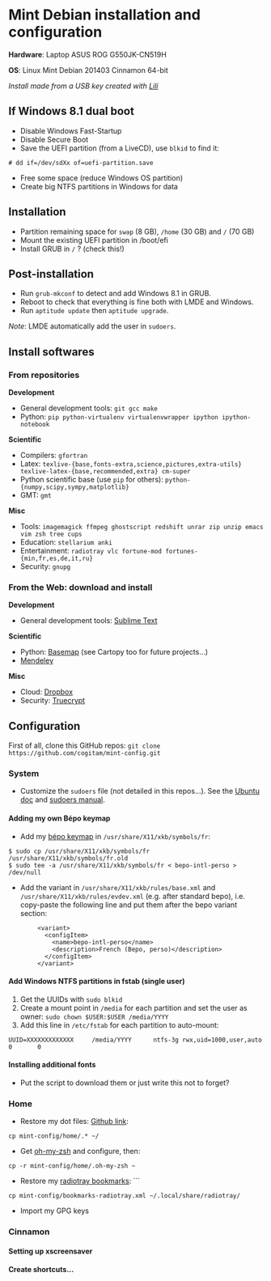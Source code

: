 Mint Debian installation and configuration
==========================================

**Hardware**: Laptop ASUS ROG G550JK-CN519H

**OS**: Linux Mint Debian 201403 Cinnamon 64-bit

*Install made from a USB key created with [Lili](http://www.linuxliveusb.com/en/download)*

## If Windows 8.1 dual boot

- Disable Windows Fast-Startup
- Disable Secure Boot
- Save the UEFI partition (from a LiveCD), use `blkid` to find it:
```
# dd if=/dev/sdXx of=uefi-partition.save
```
- Free some space (reduce Windows OS partition)
- Create big NTFS partitions in Windows for data


## Installation

- Partition remaining space for `swap` (8 GB), `/home` (30 GB) and `/` (70 GB)
- Mount the existing UEFI partition in /boot/efi
- Install GRUB in `/` ? (check this!)


## Post-installation

- Run `grub-mkconf` to detect and add Windows 8.1 in GRUB.
- Reboot to check that everything is fine both with LMDE and Windows.
- Run `aptitude update` then `aptitude upgrade`.

*Note*: LMDE automatically add the user in `sudoers`.

## Install softwares

### From repositories

**Development**
- General development tools: `git gcc make`
- Python: `pip python-virtualenv virtualenvwrapper ipython ipython-notebook`

**Scientific**
- Compilers: `gfortran` 
- Latex: `texlive-{base,fonts-extra,science,pictures,extra-utils} texlive-latex-{base,recommended,extra} cm-super`
- Python scientific base (use `pip` for others): `python-{numpy,scipy,sympy,matplotlib}`
- GMT: `gmt`

**Misc**
- Tools: `imagemagick ffmpeg ghostscript redshift unrar zip unzip emacs vim zsh tree cups`
- Education: `stellarium anki`
- Entertainment: `radiotray vlc fortune-mod fortunes-{min,fr,es,de,it,ru}`
- Security: `gnupg`

### From the Web: download and install

**Development**
- General development tools: [Sublime Text](http://www.sublimetext.com/3)

**Scientific**
- Python: [Basemap](http://sourceforge.net/projects/matplotlib/files/matplotlib-toolkits/) (see Cartopy too for future projects...)
- [Mendeley](http://www.mendeley.com/download-mendeley-desktop/)

**Misc**
- Cloud: [Dropbox](https://www.dropbox.com/install?os=lnx)
- Security: [Truecrypt](https://truecrypt.ch/)


## Configuration

First of all, clone this GitHub repos: `git clone https://github.com/cogitam/mint-config.git`

### System

- Customize the `sudoers` file (not detailed in this repos...). See the [Ubuntu doc](http://doc.ubuntu-fr.org/sudoers) and [sudoers manual](http://www.sudo.ws/sudo/sudoers.man.html).

#### Adding my own Bépo keymap

- Add my [bépo keymap](https://github.com/cogitam/mint-config/blob/master/bepo-intl-perso) in `/usr/share/X11/xkb/symbols/fr`:
```
$ sudo cp /usr/share/X11/xkb/symbols/fr /usr/share/X11/xkb/symbols/fr.old
$ sudo tee -a /usr/share/X11/xkb/symbols/fr < bepo-intl-perso > /dev/null
```
- Add the variant in `/usr/share/X11/xkb/rules/base.xml` and `/usr/share/X11/xkb/rules/evdev.xml` (e.g. after standard bepo), i.e. copy-paste the following line and put them after the bepo variant section:
```
        <variant>
          <configItem>
            <name>bepo-intl-perso</name>
            <description>French (Bepo, perso)</description>
          </configItem>
        </variant>
```

#### Add Windows NTFS partitions in fstab (single user)

1. Get the UUIDs with `sudo blkid`
2. Create a mount point in `/media` for each partition and set the user as owner: `sudo chown $USER:$USER /media/YYYY`
3. Add this line in `/etc/fstab` for each partition to auto-mount:
```
UUID=XXXXXXXXXXXXX     /media/YYYY      ntfs-3g rwx,uid=1000,user,auto  0       0
```

#### Installing additional fonts

- Put the script to download them or just write this not to forget?

### Home

- Restore my dot files: [Github link](https://github.com/cogitam/mint-config/tree/master/home):
```
cp mint-config/home/.* ~/
```
- Get [oh-my-zsh](https://github.com/robbyrussell/oh-my-zsh#the-manual-way) and configure, then:
```
cp -r mint-config/home/.oh-my-zsh ~
```
- Restore my [radiotray bookmarks](https://github.com/cogitam/mint-config/blob/master/bookmarks-radiotray.xml): ```
```
cp mint-config/bookmarks-radiotray.xml ~/.local/share/radiotray/
```
- Import my GPG keys


### Cinnamon

#### Setting up xscreensaver

#### Create shortcuts...



